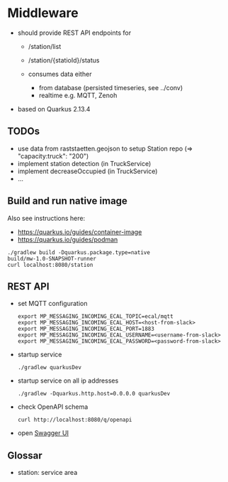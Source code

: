 # Middleware

- should provide REST API endpoints for
  - /station/list
  - /station/{statioId}/status

  - consumes data either
    - from database (persisted timeseries, see ../conv)
    - realtime e.g. MQTT, Zenoh

- based on Quarkus 2.13.4

## TODOs

- use data from raststaetten.geojson to setup Station repo (=> "capacity:truck": "200")
- implement station detection (in TruckService)
- implement decreaseOccupied (in TruckService)
- ...

## Build and run native image

Also see instructions here: 
* https://quarkus.io/guides/container-image
* https://quarkus.io/guides/podman
```
./gradlew build -Dquarkus.package.type=native
build/mw-1.0-SNAPSHOT-runner
curl localhost:8080/station
```

## REST API

* set MQTT configuration
  ```
  export MP_MESSAGING_INCOMING_ECAL_TOPIC=ecal/mqtt
  export MP_MESSAGING_INCOMING_ECAL_HOST=<host-from-slack>
  export MP_MESSAGING_INCOMING_ECAL_PORT=1883
  export MP_MESSAGING_INCOMING_ECAL_USERNAME=<username-from-slack>
  export MP_MESSAGING_INCOMING_ECAL_PASSWORD=<password-from-slack>
  ```

* startup service
  ```shell
  ./gradlew quarkusDev
  ```

* startup service on all ip addresses
  ```shell
  ./gradlew -Dquarkus.http.host=0.0.0.0 quarkusDev
  ```

* check OpenAPI schema
  ```shell
  curl http://localhost:8080/q/openapi
  ```

* open [Swagger UI](http://localhost:8080/q/swagger-ui)

## Glossar
* station: service area
